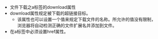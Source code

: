 * 文件下载之a标签的download属性
* download属性规定被下载的超链接目标。
    - 该属性也可以设置一个值来规定下载文件的名称。所允许的值没有限制，浏览器将自动检测正确的文件扩展名并添加到文件。
* 在a标签中必须设置href属性。
